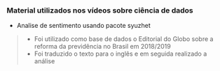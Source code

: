 ### **Material  utilizados nos vídeos sobre ciência de dados**

- Analise de sentimento usando pacote syuzhet
>- Foi utilizado como base de dados o Editorial do Globo sobre a reforma da previdência no Brasil em 2018/2019
>- Foi traduzido o texto para o inglês e em seguida realizado a análise
